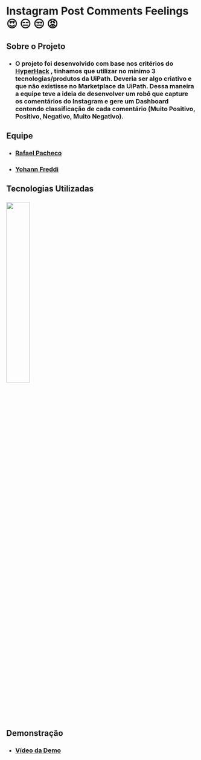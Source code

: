 # Instagram Post Comments Feelings :heart_eyes: :expressionless: :unamused: :rage:

## Sobre o Projeto

- ###  O projeto foi desenvolvido com base nos critérios do [HyperHack](https://communityevents.uipath.com/events/details/uipath-hackathons-presents-participate-in-the-uipath-hyperhack/) , tinhamos que utilizar no mínimo 3 tecnologias/produtos da UiPath. Deveria ser algo criativo e que não existisse no Marketplace da UiPath. Dessa maneira a equipe teve a ideia de desenvolver um robô que capture os comentários do Instagram e gere um Dashboard contendo classificação de cada comentário (Muito Positivo, Positivo, Negativo, Muito Negativo).

## Equipe

- ### [Rafael Pacheco](https://github.com/RafaelHPS/)
- ### [Yohann Freddi](https://github.com/yohannmax/)

## Tecnologias Utilizadas

### <img src="https://user-images.githubusercontent.com/32595366/93954210-7eb9a600-fd23-11ea-8c93-8f39421758a0.png" width="35%" height="35%">


## Demonstração

- ### [Vídeo da Demo](https://www.linkedin.com/posts/rafael-henrique-pacheco-de-souza_t2cconsultoria-robaekt2c-robotizaaexaeto-activity-6714359289429008384-7AIY)

